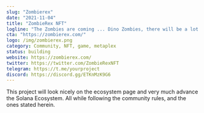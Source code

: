 ```yaml
---
slug: "Zombierex"
date: "2021-11-04"
title: "ZombieRex NFT"
logline: "The Zombies are coming ... Dino Zombies, there will be a lot more species of Dinosaurs, we will start with Trex"
cta: "https://zombierex.com/"
logo: /img/zombierex.png
category: Community, NFT, game, metaplex
status: building
website: https://zombierex.com/
twitter: https://twitter.com/ZombieRexNFT
telegram: https://t.me/yourproject
discord: https://discord.gg/ETKnMzK9G6
---
```


This project will look nicely on the ecosystem page and very much advance
the Solana Ecosystem. All while following the community rules, and the ones
stated herein.
